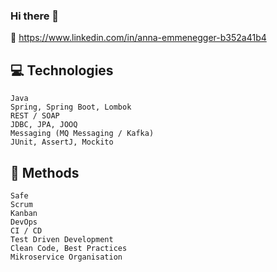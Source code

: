 ### Hi there 👋

🔗 https://www.linkedin.com/in/anna-emmenegger-b352a41b4

💻 Technologies
-------------------------------------
    Java
    Spring, Spring Boot, Lombok 
    REST / SOAP 
    JDBC, JPA, JOOQ 
    Messaging (MQ Messaging / Kafka) 
    JUnit, AssertJ, Mockito 
    
🧩 Methods
-------------------------------------
    Safe 
    Scrum 
    Kanban 
    DevOps 
    CI / CD 
    Test Driven Development 
    Clean Code, Best Practices 
    Mikroservice Organisation 

<!--
**AnnaEmmenegger-boop/AnnaEmmenegger-boop** is a ✨ _special_ ✨ repository because its `README.md` (this file) appears on your GitHub profile.

Here are some ideas to get you started:

- 🔭 I’m currently working on ...
- 🌱 I’m currently learning ...
- 👯 I’m looking to collaborate on ...
- 🤔 I’m looking for help with ...
- 💬 Ask me about ...
- 📫 How to reach me: ...
- 😄 Pronouns: ...
- ⚡ Fun fact: ...
-->
